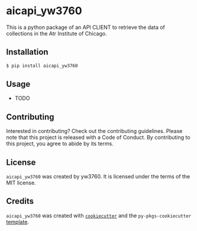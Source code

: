 # aicapi_yw3760

This is a python package of an API CLIENT to retrieve the data of collections in the Atr Institute of Chicago.

## Installation

```bash
$ pip install aicapi_yw3760
```

## Usage

- TODO

## Contributing

Interested in contributing? Check out the contributing guidelines. Please note that this project is released with a Code of Conduct. By contributing to this project, you agree to abide by its terms.

## License

`aicapi_yw3760` was created by yw3760. It is licensed under the terms of the MIT license.

## Credits

`aicapi_yw3760` was created with [`cookiecutter`](https://cookiecutter.readthedocs.io/en/latest/) and the `py-pkgs-cookiecutter` [template](https://github.com/py-pkgs/py-pkgs-cookiecutter).
